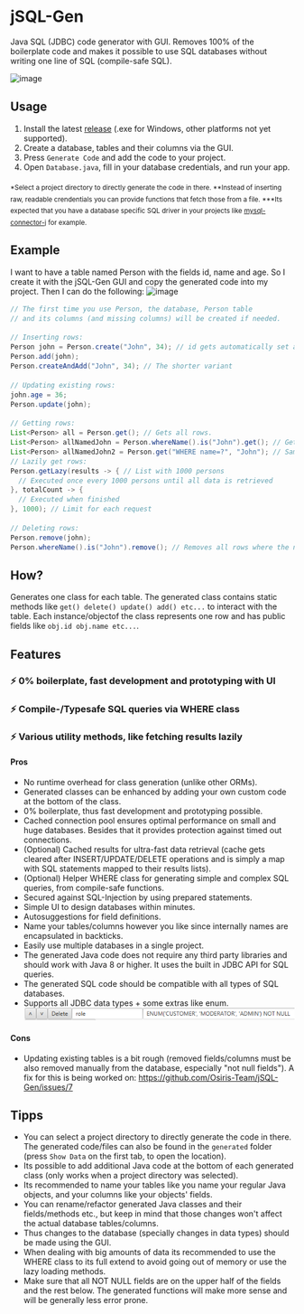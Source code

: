 # jSQL-Gen
Java SQL (JDBC) code generator with GUI. Removes 100% of the boilerplate code and makes
it possible to use SQL databases without writing one line of SQL (compile-safe SQL).

![image](https://user-images.githubusercontent.com/59899645/195866082-e0602e28-dad0-4321-b9e5-318645caa17f.png)

## Usage
1. Install the latest [release](https://github.com/Osiris-Team/jSQL-Gen/releases/tag/latest) (.exe for Windows, other platforms not yet supported).
2. Create a database, tables and their columns via the GUI. 
3. Press `Generate Code` and add the code to your project.
4. Open `Database.java`, fill in your database credentials, and run your app.

<p>
<sub>
*Select a project directory to directly generate the code in there.
**Instead of inserting raw, readable crendentials you can provide functions that fetch
those from a file. 
***Its expected that you have a database specific SQL driver in your projects like
<a href="https://github.com/mysql/mysql-connector-j">mysql-connector-j</a> for example.
</sub>
</p>

## Example
I want to have a table named Person with the fields id, name and age. So I create it with the jSQL-Gen GUI and copy
the generated code into my project. Then I can do the following:
![image](https://github.com/Osiris-Team/jSQL-Gen/assets/59899645/0bcb328f-00c1-4e93-8ef3-0c8ee5cdcd1e)

```java
// The first time you use Person, the database, Person table 
// and its columns (and missing columns) will be created if needed.

// Inserting rows:
Person john = Person.create("John", 34); // id gets automatically set and incremented
Person.add(john);
Person.createAndAdd("John", 34); // The shorter variant

// Updating existing rows:
john.age = 36;
Person.update(john);

// Getting rows:
List<Person> all = Person.get(); // Gets all rows.
List<Person> allNamedJohn = Person.whereName().is("John").get(); // Gets all rows where the name equals "John"
List<Person> allNamedJohn2 = Person.get("WHERE name=?", "John"); // Sames as above, but with regular SQL
// Lazily get rows:
Person.getLazy(results -> { // List with 1000 persons
  // Executed once every 1000 persons until all data is retrieved
}, totalCount -> {
  // Executed when finished
}, 1000); // Limit for each request 

// Deleting rows:
Person.remove(john);
Person.whereName().is("John").remove(); // Removes all rows where the name equals "John"
```

## How?
Generates one class for each table.
The generated class contains static methods like `get() delete() update() add() etc...` to interact with the table.
Each instance/objectof the class represents
one row and has public fields like `obj.id obj.name etc...`.

## Features

### ⚡️ 0% boilerplate, fast development and prototyping with UI
### ⚡️ Compile-/Typesafe SQL queries via WHERE class
### ⚡️ Various utility methods, like fetching results lazily

#### Pros
- No runtime overhead for class generation (unlike other ORMs).
- Generated classes can be enhanced by adding your own custom code at the bottom of the class.
- 0% boilerplate, thus fast development and prototyping possible.
- Cached connection pool ensures optimal performance on small and huge databases.
Besides that it provides protection against timed out connections.
- (Optional) Cached results for ultra-fast data retrieval 
(cache gets cleared after INSERT/UPDATE/DELETE operations and is
simply a map with SQL statements mapped to their results lists).
- (Optional) Helper WHERE class for generating simple and complex SQL queries, from compile-safe functions.
- Secured against SQL-Injection by using prepared statements.
- Simple UI to design databases within minutes.
- Autosuggestions for field definitions.
- Name your tables/columns however you like since internally names are encapsulated in backticks.
- Easily use multiple databases in a single project.
- The generated Java code does not require any third party libraries and should work with Java 8 or higher. It uses the built in JDBC API for SQL queries.
- The generated SQL code should be compatible with all types of SQL databases.
- Supports all JDBC data types + some extras like enum. ![img.png](img.png)

#### Cons
- Updating existing tables is a bit rough (removed fields/columns must be also removed manually from the database, especially "not null fields").
A fix for this is being worked on: https://github.com/Osiris-Team/jSQL-Gen/issues/7

## Tipps
- You can select a project directory to directly generate the code in there. The generated code/files can also be found in the `generated` folder (press `Show Data` on the first tab, to open the location).
- Its possible to add additional Java code at the bottom of each generated class (only works when a project directory was selected).
- Its recommended to name your tables like you name your regular
Java objects, and your columns like your objects' fields.
- You can rename/refactor generated Java classes and their fields/methods etc., but keep
in mind that those changes won't affect the actual database tables/columns.
- Thus changes to the database (specially changes in data types) should be made using the GUI.
- When dealing with big amounts of data its recommended to use the WHERE class to its full extend to avoid going out of memory
or use the lazy loading methods.
- Make sure that all NOT NULL fields are on the upper half of the fields and the rest below. The generated functions will make more sense and will
be generally less error prone.
